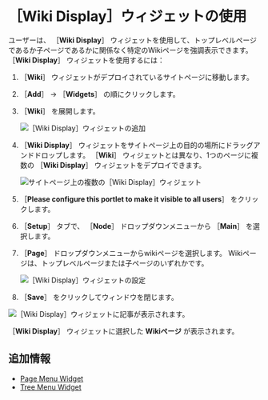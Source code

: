 # ［Wiki Display］ウィジェットの使用

ユーザーは、 ［**Wiki Display**］ ウィジェットを使用して、トップレベルページであるか子ページであるかに関係なく特定のWikiページを強調表示できます。 ［**Wiki Display**］ ウィジェットを使用するには：

1. ［**Wiki**］ ウィジェットがデプロイされているサイトページに移動します。
1. ［**Add**］ &rarr; ［**Widgets**］ の順にクリックします。
1. ［**Wiki**］ を展開します。

    ![［Wiki Display］ウィジェットの追加](./using-the-wiki-display-widget/images/01.png)

1. ［**Wiki Display**］ ウィジェットをサイトページ上の目的の場所にドラッグアンドドロップします。 ［**Wiki**］ ウィジェットとは異なり、1つのページに複数の ［**Wiki Display**］ ウィジェットをデプロイできます。

    ![サイトページ上の複数の［Wiki Display］ウィジェット](./using-the-wiki-display-widget/images/02.png)

1. ［**Please configure this portlet to make it visible to all users**］ をクリックします。
1. ［**Setup**］ タブで、 ［**Node**］ ドロップダウンメニューから ［**Main**］ を選択します。
1. ［**Page**］ ドロップダウンメニューからwikiページを選択します。 Wikiページは、トップレベルページまたは子ページのいずれかです。

    ![［Wiki Display］ウィジェットの設定](./using-the-wiki-display-widget/images/03.png)

1. ［**Save**］ をクリックしてウィンドウを閉じます。

![［Wiki Display］ウィジェットに記事が表示されます。](./using-the-wiki-display-widget/images/04.png)

［**Wiki Display**］ ウィジェットに選択した **Wikiページ** が表示されます。

<a name="additional-information" />

## 追加情報

* [Page Menu Widget](./using-the-page-menu-widget.md)
* [Tree Menu Widget](./using-the-tree-menu-widget.md)
